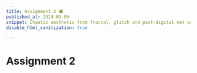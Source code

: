 ```yaml
---
title: Assignment 2 🕊
published_at: 2024-03-06
snippet: Chaotic aesthetic from fractal, glitch and post-digital net art
disable_html_sanitization: true

---
```

# Assignment 2


<script src="/script/c2.min.js"></script>
<script src="/script/c2.js"></script>
<canvas id="c2_example"></canvas>
	
<script>
	document.body.style.margin   = 0
	// document.body.style.overflow = `hidden`
	cnv = document.getElementById('c2_example')
	const renderer = new c2.Renderer(cnv)
	resize()

	renderer.background ('#cccccc')
	let random = new c2.Random ()

	class Agent extends c2.Cell{
	    constructor(x, y, r) {
	        x = x !== undefined ? x : random.next(renderer.width);			// x-pos of the cell
        	y = y !== undefined ? y : random.next(renderer.height);			// y-pos of the cell
        	r = r !== undefined ? r : random.next(renderer.width / 40, renderer.width / 15);		// radius of the cell
	        super(x, y, r);

	        this.vx = random.next(-2, 2);		// x-velocity
	        this.vy = random.next(-2, 2);		// y-velocity
	        this.color = c2.Color.hsl(random.next(0, 30), random.next(30, 60), random.next(20, 100));		// cell's colour
	    }

	    x() {
	    	return this.p.x
	    }

	    y() {
	    	return this.p.y
	    }

	    update(){
	        this.p.x += this.vx;
	        this.p.y += this.vy;
	        let is_collision = false;

	        if (this.p.x < 0) {
	            this.p.x = 0;
	            this.vx *= -1;
	            is_collision = true;
	        } else if (this.p.x > renderer.width) {
	            this.p.x = renderer.width;
	            this.vx *= -1;
	            is_collision = true;
	        }
	        if (this.p.y < 0) {
	            this.p.y = 0;
	            this.vy *= -1;
	            is_collision = true;
	        } else if (this.p.y > renderer.height) {
	            this.p.y = renderer.height;
	            this.vy *= -1;
	            is_collision = true;
	        }

	        return is_collision
	    }

	    display(){
	        if (this.state != 2) {
	            renderer.stroke(c2.Color.rgb(0, .2));
	            renderer.lineWidth(1);
	            renderer.fill(this.color);
	            renderer.polygon(this.polygon(4));

	            renderer.stroke('#333333');
	            renderer.lineWidth(5);
	            renderer.point(this.p.x, this.p.y);
	        }
	    }
	}

	let agents = new Array(1);
	for (let i = 0; i < agents.length; i++) {
	    agents[i] = new Agent();
	}

	renderer.draw(() => {
	    let voronoi = new c2.LimitedVoronoi();
	    voronoi.compute(agents);

	    for (let i = 0; i < agents.length; i++) {
	        agents[i].display();							// Display agent_i
	        let is_collision = agents[i].update();			// Update agent_i's velocities and check for collisions
	        if (is_collision && agents.length < 10) {		// If collided, add 2 new agents to create the fractal effect
	        	x = agents[i].x();
	        	y = agents[i].y();
	        	fractal_1 = new Agent(x, y);
	        	fractal_2 = new Agent(x, y);
	        	agents.push(fractal_1);
	        	agents.push(fractal_2);
	        }
	    }
	});

	window.addEventListener('resize', resize);
	function resize() {
	    let parent = renderer.canvas.parentElement;
	    renderer.size(parent.clientWidth, parent.clientWidth / 16 * 9);
	}
</script>
